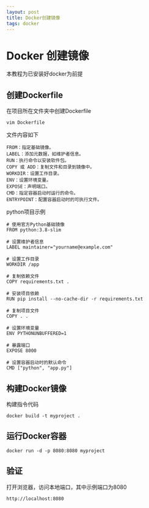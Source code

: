 ```yaml
---
layout: post
title: Docker创建镜像
tags: docker 
---
```


# Docker 创建镜像

本教程为已安装好docker为前提


## 创建Dockerfile

在项目所在文件夹中创建Dockerfile
```centos
vim Dockerfile
```

文件内容如下
```
FROM：指定基础镜像。
LABEL：添加元数据，如维护者信息。
RUN：执行命令以安装软件包。
COPY 或 ADD：复制文件和目录到镜像中。
WORKDIR：设置工作目录。
ENV：设置环境变量。
EXPOSE：声明端口。
CMD：指定容器启动时运行的命令。
ENTRYPOINT：配置容器启动时的可执行文件。
```

python项目示例
```
# 使用官方Python基础镜像
FROM python:3.8-slim

# 设置维护者信息
LABEL maintainer="yourname@example.com"

# 设置工作目录
WORKDIR /app

# 复制依赖文件
COPY requirements.txt .

# 安装项目依赖
RUN pip install --no-cache-dir -r requirements.txt

# 复制项目文件
COPY . .

# 设置环境变量
ENV PYTHONUNBUFFERED=1

# 暴露端口
EXPOSE 8000

# 设置容器启动时的默认命令
CMD ["python", "app.py"]

```

## 构建Docker镜像

构建指令代码
```
docker build -t myproject .
```

##  运行Docker容器
```
docker run -d -p 8080:8080 myproject
```

## 验证

打开浏览器，访问本地端口，其中示例端口为8080
```
http://localhost:8080
```
